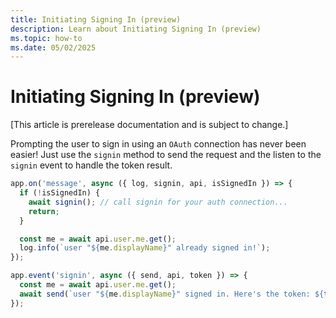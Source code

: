 ```yaml
---
title: Initiating Signing In (preview)
description: Learn about Initiating Signing In (preview)
ms.topic: how-to
ms.date: 05/02/2025
---
```


# Initiating Signing In (preview)

[This article is prerelease documentation and is subject to change.]

Prompting the user to sign in using an `OAuth` connection has
never been easier! Just use the `signin` method to send the request
and the listen to the `signin` event to handle the token result.

```ts
app.on('message', async ({ log, signin, api, isSignedIn }) => {
  if (!isSignedIn) {
    await signin(); // call signin for your auth connection...
    return;
  }

  const me = await api.user.me.get();
  log.info(`user "${me.displayName}" already signed in!`);
});

app.event('signin', async ({ send, api, token }) => {
  const me = await api.user.me.get();
  await send(`user "${me.displayName}" signed in. Here's the token: ${token}`);
});

```